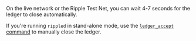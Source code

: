 On the live network or the Ripple Test Net, you can wait 4-7 seconds for the ledger to close automatically.

If you're running `rippled` in stand-alone mode, use the [`ledger_accept` command](reference-rippled.html#ledger-accept) to manually close the ledger.
